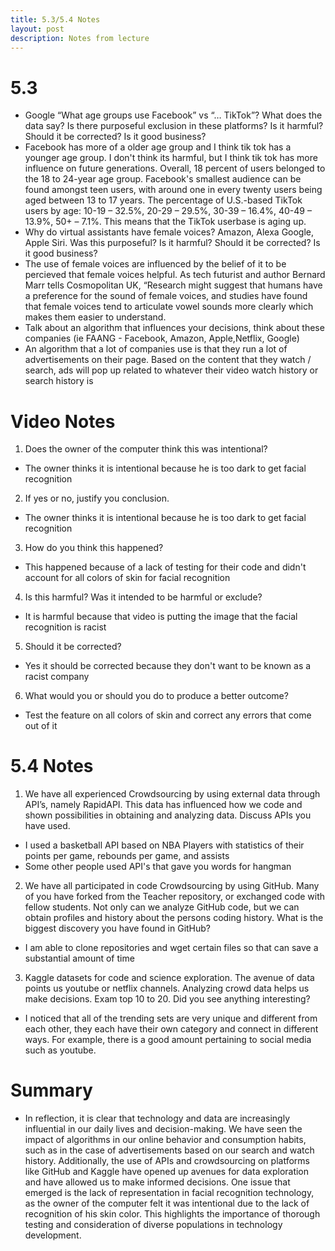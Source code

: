 ```yaml
---
title: 5.3/5.4 Notes
layout: post 
description: Notes from lecture
---
```


# 5.3
- Google “What age groups use Facebook” vs “… TikTok”? What does the data say? Is there purposeful exclusion in these platforms? Is it harmful? Should it be corrected? Is it good business?
- Facebook has more of a older age group and I think tik tok has a younger age group.  I don't think its harmful, but I think tik tok has more influence on future generations.  Overall, 18 percent of users belonged to the 18 to 24-year age group. Facebook's smallest audience can be found amongst teen users, with around one in every twenty users being aged between 13 to 17 years.  The percentage of U.S.-based TikTok users by age: 10-19 – 32.5%, 20-29 – 29.5%, 30-39 – 16.4%, 40-49 – 13.9%, 50+ – 7.1%. This means that the TikTok userbase is aging up.
- Why do virtual assistants have female voices? Amazon, Alexa Google, Apple Siri. Was this purposeful? Is it harmful? Should it be corrected? Is it good business?
- The use of female voices are influenced by the belief of it to be percieved that female voices helpful.  As tech futurist and author Bernard Marr tells Cosmopolitan UK, “Research might suggest that humans have a preference for the sound of female voices, and studies have found that female voices tend to articulate vowel sounds more clearly which makes them easier to understand.
- Talk about an algorithm that influences your decisions, think about these companies (ie FAANG - Facebook, Amazon, Apple,Netflix, Google)
- An algorithm that a lot of companies use is that they run a lot of advertisements on their page.  Based on the content that they watch / search, ads will pop up related to whatever their video watch history or search history is

# Video Notes
1. Does the owner of the computer think this was intentional?
- The owner thinks it is intentional because he is too dark to get facial recognition
2. If yes or no, justify you conclusion.
- The owner thinks it is intentional because he is too dark to get facial recognition
3. How do you think this happened?
- This happened because of a lack of testing for their code and didn't account for all colors of skin for facial recognition
4. Is this harmful? Was it intended to be harmful or exclude?
- It is harmful because that video is putting the image that the facial recognition is racist
5. Should it be corrected?
- Yes it should be corrected because they don't want to be known as a racist company 
6.  What would you or should you do to produce a better outcome?
- Test the feature on all colors of skin and correct any errors that come out of it 

# 5.4 Notes
1. We have all experienced Crowdsourcing by using external data through API’s, namely RapidAPI. This data has influenced how we code and shown possibilities in obtaining and analyzing data. Discuss APIs you have used.
- I used a basketball API based on NBA Players with statistics of their points per game, rebounds per game, and assists
- Some other people used API's that gave you words for hangman
2. We have all participated in code Crowdsourcing by using GitHub. Many of you have forked from the Teacher repository, or exchanged code with fellow students. Not only can we analyze GitHub code, but we can obtain profiles and history about the persons coding history. What is the biggest discovery you have found in GitHub?
- I am able to clone repositories and wget certain files so that can save a substantial amount of time
3. Kaggle datasets for code and science exploration. The avenue of data points us youtube or netflix channels. Analyzing crowd data helps us make decisions. Exam top 10 to 20. Did you see anything interesting?
- I noticed that all of the trending sets are very unique and different from each other, they each have their own category and connect in different ways.  For example, there is a good amount pertaining to social media such as youtube.  

# Summary
- In reflection, it is clear that technology and data are increasingly influential in our daily lives and decision-making. We have seen the impact of algorithms in our online behavior and consumption habits, such as in the case of advertisements based on our search and watch history. Additionally, the use of APIs and crowdsourcing on platforms like GitHub and Kaggle have opened up avenues for data exploration and have allowed us to make informed decisions.  One issue that emerged is the lack of representation in facial recognition technology, as the owner of the computer felt it was intentional due to the lack of recognition of his skin color. This highlights the importance of thorough testing and consideration of diverse populations in technology development.
